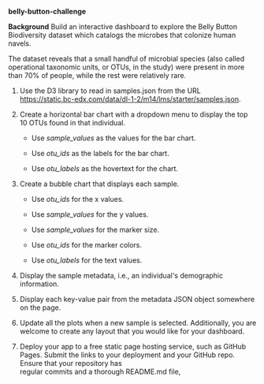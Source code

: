 **belly-button-challenge**

**Background**
Build an interactive dashboard to explore the Belly Button Biodiversity dataset which catalogs the microbes that colonize human navels.

The dataset reveals that a small handful of microbial species (also called operational taxonomic units, or OTUs, in the study) were present in more than 70% of people, while the rest were relatively rare.


1. Use the D3 library to read in samples.json from the URL https://static.bc-edx.com/data/dl-1-2/m14/lms/starter/samples.json.

2. Create a horizontal bar chart with a dropdown menu to display the top 10 OTUs found in that individual.

    * Use _sample_values_ as the values for the bar chart.

    * Use _otu_ids_ as the labels for the bar chart.

    * Use _otu_labels_ as the hovertext for the chart.

3. Create a bubble chart that displays each sample.

    * Use _otu_ids_ for the x values.

    * Use _sample_values_ for the y values.

    * Use _sample_values_ for the marker size.

    * Use _otu_ids_ for the marker colors.

    * Use _otu_labels_ for the text values.

4. Display the sample metadata, i.e., an individual's demographic information.

5. Display each key-value pair from the metadata JSON object somewhere on the page.

6. Update all the plots when a new sample is selected. Additionally, you are welcome to create any layout that you would like for your dashboard. 

7. Deploy your app to a free static page hosting service, such as GitHub Pages. Submit the links to your deployment and your GitHub repo. Ensure that your repository has   
   regular commits and a thorough README.md file,

